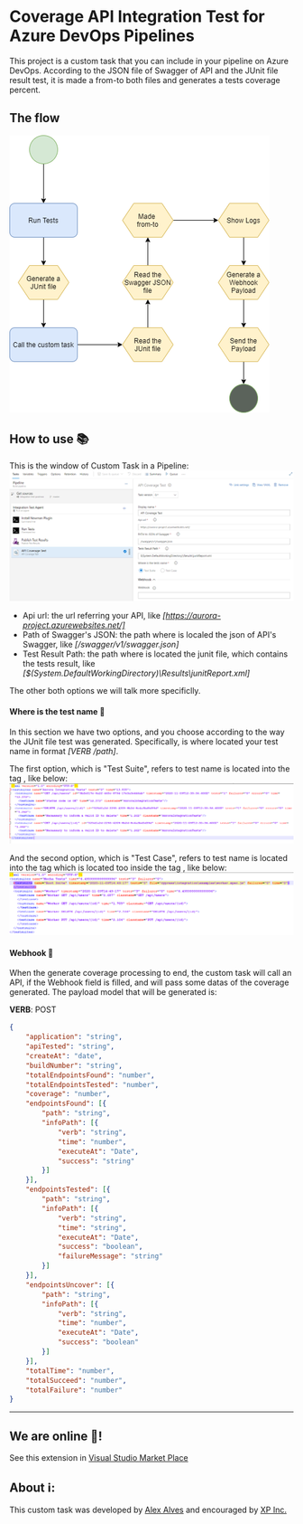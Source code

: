# Coverage API Integration Test for Azure DevOps Pipelines

This project is a custom task that you can include in your pipeline on Azure DevOps.
According to the JSON file of Swagger of API and the JUnit file result test, it is made a from-to both files and generates a tests coverage percent.

## The flow
![Flow](https://raw.githubusercontent.com/alexalvess/api-coverage-test/master/images/flow.png)

## How to use 📚
This is the window of Custom Task in a Pipeline:
![Flow](https://raw.githubusercontent.com/alexalvess/api-coverage-test/master/images/buidpipeline.png)

- Api url: the url referring your API, like *[https://aurora-project.azurewebsites.net/]*
- Path of Swagger's JSON: the path where is localed the json of API's Swagger, like *[/swagger/v1/swagger.json]*
- Test Result Path: the path where is located the junit file, which contains the tests result, like *[$(System.DefaultWorkingDirectory)\Results\junitReport.xml]*

The other both options we will talk more specificlly.

#### Where is the test name 🤔
In this section we have two options, and you choose according to the way the JUnit file test was generated. Specifically, is where located your test name in format *[VERB /path]*.

The first option, which is "Test Suite", refers to test name is located into the tag *<testsuite>*, like below:
![Test Suite Example](https://raw.githubusercontent.com/alexalvess/api-coverage-test/master/images/testsuite.png)

And the second option, which is "Test Case", refers to test name is located into the tag *<testcase>* which is located too inside the tag *<testsuite>*, like below:
![Test Case Example](https://raw.githubusercontent.com/alexalvess/api-coverage-test/master/images/testcase.png)

#### Webhook 🤔
When the generate coverage processing to end, the custom task will call an API, if the Webhook field is filled, and will pass some datas of the coverage generated.
The payload model that will be generated is:

**VERB**: POST

```json
{
	"application": "string",
	"apiTested": "string",
	"createAt": "date",
	"buildNumber": "string",
	"totalEndpointsFound": "number",
	"totalEndpointsTested": "number",
	"coverage": "number",
	"endpointsFound": [{
		"path": "string",
		"infoPath": [{
			"verb": "string",
			"time": "number",
			"executeAt": "Date",
			"success": "string"
		}]
	}],
	"endpointsTested": [{
		"path": "string",
		"infoPath": [{
			"verb": "string",
			"time": "string",
			"executeAt": "Date",
			"success": "boolean",
			"failureMessage": "string"
		}]
	}],
	"endpointsUncover": [{
		"path": "string",
		"infoPath": [{
			"verb": "string",
			"time": "number",
			"executeAt": "Date",
			"success": "boolean"
		}]
	}],
	"totalTime": "number",
	"totalSucceed": "number",
	"totalFailure": "number"
}
```
---

## We are online 🚀!
See this extension in [Visual Studio Market Place](https://marketplace.visualstudio.com/items?itemName=AlexAlves.task-702d7430-c3a9-422a-87f2-569ed16ba6be)

## About ℹ:
This custom task was developed by [Alex Alves](https://www.linkedin.com/in/alexalvess/) and encouraged by [XP Inc.](https://www.xpi.com.br/)